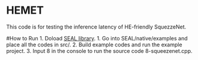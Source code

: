 # HEMET
This code is for testing the inference latency of HE-friendly SquezzeNet.

#How to Run
    1. Doload [SEAL library](https://github.com/microsoft/SEAL). 
	1. Go into SEAL/native/examples and place all the codes in src/.
	2. Build example codes and run the example project. 
	3. Input 8 in the console to run the source code 8-squeezenet.cpp. 
